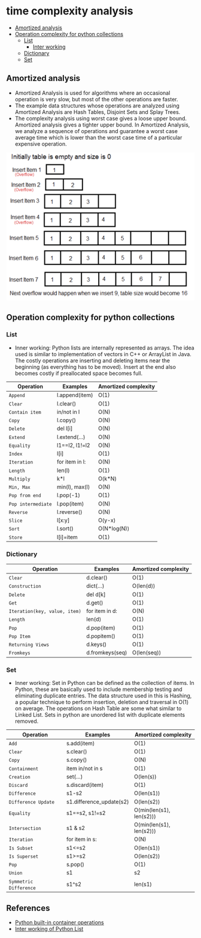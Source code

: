 # time complexity analysis

* [Amortized analysis](complexity_analysis.md#amortized-analysis)
* [Operation complexity for python collections](complexity_analysis.md#operation-complexity-for-python-collections)
  * [List](complexity_analysis.md#list)
    * [Inter working](complexity_analysis.md#inter-working)
  * [Dictionary](complexity_analysis.md#dictionary)
  * [Set](complexity_analysis.md#set)

## Amortized analysis

* Amortized Analysis is used for algorithms where an occasional operation is very slow, but most of the other operations are faster.
* The example data structures whose operations are analyzed using Amortized Analysis are Hash Tables, Disjoint Sets and Splay Trees.
* The complexity analysis using worst case gives a loose upper bound. Amortized analysis gives a tighter upper bound. In Amortized Analysis, we analyze a sequence of operations and guarantee a worst case average time which is lower than the worst case time of a particular expensive operation.

![](../.gitbook/assets/timecomplexity.png)

## Operation complexity for python collections

### List
* Inner working: Python lists are internally represented as arrays. The idea used is similar to implementation of vectors in C++ or ArrayList in Java. The costly operations are inserting and deleting items near the beginning (as everything has to be moved). Insert at the end also becomes costly if preallocated space becomes full.

| Operation          | Examples       | Amortized complexity |
| ------------------ | -------------- | -------------------- |
| `Append`           | l.append(item) | O(1)                 |
| `Clear`            | l.clear()      | O(1)                 |
| `Contain item`     | in/not in l    | O(N)                 |
| `Copy`             | l.copy()       | O(N)                 |
| `Delete`           | del l\[i]      | O(N)                 |
| `Extend`           | l.extend(…)    | O(N)                 |
| `Equality`         | l1==l2, l1!=l2 | O(N)                 |
| `Index`            | l\[i]          | O(1)                 |
| `Iteration`        | for item in l: | O(N)                 |
| `Length`           | len(l)         | O(1)                 |
| `Multiply`         | k\*l           | O(k\*N)              |
| `Min, Max`         | min(l), max(l) | O(N)                 |
| `Pop from end`     | l.pop(-1)      | O(1)                 |
| `Pop intermediate` | l.pop(item)    | O(N)                 |
| `Reverse`          | l.reverse()    | O(N)                 |
| `Slice`            | l\[x:y]        | O(y-x)               |
| `Sort`             | l.sort()       | O(N\*log(N))         |
| `Store`            | l\[i]=item     | O(1)                 |

### Dictionary

| Operation          | Examples       | Amortized complexity |
| ----------------------------- | --------------- | ---------------------- |
| `Clear`                       | d.clear()       | O(1)                   |
| `Construction`                | dict(…)         | O(len(d))              |
| `Delete`                      | del d\[k]       | O(1)                   |
| `Get`                         | d.get()         | O(1)                   |
| `Iteration(key, value, item)` | for item in d:  | O(N)                   |
| `Length`                      | len(d)          | O(1)                   |
| `Pop`                         | d.pop(item)     | O(1)                   |
| `Pop Item`                    | d.popitem()     | O(1)                   |
| `Returning Views`             | d.keys()        | O(1)                   |
| `Fromkeys`                    | d.fromkeys(seq) | O(len(seq))            |

### Set
* Inner working: Set in Python can be defined as the collection of items. In Python, these are basically used to include membership testing and eliminating duplicate entries. The data structure used in this is Hashing, a popular technique to perform insertion, deletion and traversal in O(1) on average. The operations on Hash Table are some what similar to Linked List. Sets in python are unordered list with duplicate elements removed.

| Operation          | Examples       | Amortized complexity |
| ---------------------- | ------------------------ | ------------------------ |
| `Add`                  | s.add(item)              | O(1)                     |
| `Clear`                | s.clear()                | O(1)                     |
| `Copy`                 | s.copy()                 | O(N)                     |
| `Containment`          | item in/not in s         | O(1)                     |
| `Creation`             | set(…)                   | O(len(s))                |
| `Discard`              | s.discard(item)          | O(1)                     |
| `Difference`           | s1-s2                    | O(len(s1))               |
| `Difference Update`    | s1.difference_update(s2) | O(len(s2))               |
| `Equality`             | s1==s2, s1!=s2           | O(min(len(s1), len(s2))) |
| `Intersection`         | s1 & s2                  | O(min(len(s1), len(s2))) |
| `Iteration`            | for item in s:           | O(N)                     |
| `Is Subset`            | s1<=s2                   | O(len(s1))               |
| `Is Superset`          | s1>=s2                   | O(len(s2))               |
| `Pop`                  | s.pop()                  | O(1)                     |
| `Union`                | s1                       | s2                       |
| `Symmetric Difference` | s1^s2                    | len(s1)                  |

## References
* [Python built-in container operations](https://www.geeksforgeeks.org/complexity-cheat-sheet-for-python-operations/)
* [Inter working of Python List](https://www.geeksforgeeks.org/internal-working-of-list-in-python/)